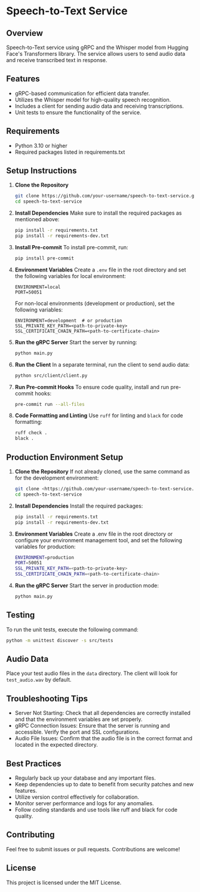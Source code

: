 # Speech-to-Text Service

## Overview

Speech-to-Text service using gRPC and the Whisper model from Hugging Face's Transformers library. The service allows users to send audio data and receive transcribed text in response.

## Features

- gRPC-based communication for efficient data transfer.
- Utilizes the Whisper model for high-quality speech recognition.
- Includes a client for sending audio data and receiving transcriptions.
- Unit tests to ensure the functionality of the service.

## Requirements

- Python 3.10 or higher
- Required packages listed in requirements.txt

## Setup Instructions

1. **Clone the Repository**

   ```bash
   git clone https://github.com/your-username/speech-to-text-service.git
   cd speech-to-text-service
   ```

2. **Install Dependencies**
   Make sure to install the required packages as mentioned above:

   ```bash
   pip install -r requirements.txt
   pip install -r requirements-dev.txt
   ```

3. **Install Pre-commit**
   To install pre-commit, run:

   ```bash
   pip install pre-commit
   ```

4. **Environment Variables**
   Create a `.env` file in the root directory and set the following variables for local environment:

   ```plaintext
   ENVIRONMENT=local
   PORT=50051
   ```

   For non-local environments (development or production), set the following variables:

   ```plaintext
   ENVIRONMENT=development  # or production
   SSL_PRIVATE_KEY_PATH=<path-to-private-key>
   SSL_CERTIFICATE_CHAIN_PATH=<path-to-certificate-chain>
   ```

5. **Run the gRPC Server**
   Start the server by running:

   ```bash
   python main.py
   ```

6. **Run the Client**
   In a separate terminal, run the client to send audio data:

   ```bash
   python src/client/client.py
   ```

7. **Run Pre-commit Hooks**
   To ensure code quality, install and run pre-commit hooks:

   ```bash
   pre-commit run --all-files
   ```

8. **Code Formatting and Linting**
   Use `ruff` for linting and `black` for code formatting:

   ```bash
   ruff check .
   black .
   ```

## Production Environment Setup

1. **Clone the Repository**
   If not already cloned, use the same command as for the development environment:

   ```bash
   git clone <https://github.com/your-username/speech-to-text-service.git>
   cd speech-to-text-service
    ```

2. **Install Dependencies**
   Install the required packages:

   ```bash
   pip install -r requirements.txt
   pip install -r requirements-dev.txt
   ```

3. **Environment Variables**
   Create a .env file in the root directory or configure your environment management tool, and set the following variables for production:

   ```bash
   ENVIRONMENT=production
   PORT=50051
   SSL_PRIVATE_KEY_PATH=<path-to-private-key>
   SSL_CERTIFICATE_CHAIN_PATH=<path-to-certificate-chain>
    ```

4. **Run the gRPC Server**
   Start the server in production mode:

   ```bash
   python main.py
   ```

## Testing

To run the unit tests, execute the following command:

```bash
python -m unittest discover -s src/tests
```

## Audio Data

Place your test audio files in the `data` directory. The client will look for `test_audio.wav` by default.

## Troubleshooting Tips

- Server Not Starting: Check that all dependencies are correctly installed and that the environment variables are set properly.
- gRPC Connection Issues: Ensure that the server is running and accessible. Verify the port and SSL configurations.
- Audio File Issues: Confirm that the audio file is in the correct format and located in the expected directory.

## Best Practices

- Regularly back up your database and any important files.
- Keep dependencies up to date to benefit from security patches and new features.
- Utilize version control effectively for collaboration.
- Monitor server performance and logs for any anomalies.
- Follow coding standards and use tools like ruff and black for code quality.

## Contributing

Feel free to submit issues or pull requests. Contributions are welcome!

## License

This project is licensed under the MIT License.
